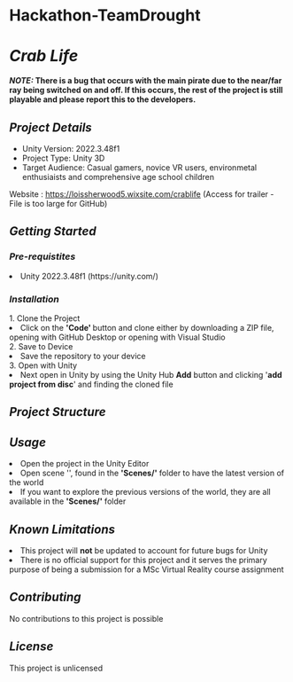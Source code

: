 # Hackathon-TeamDrought

<h1> <b> <i>Crab Life</i> </b> </h1>


<b> <i> NOTE: </i> 
There is a bug that occurs with the main pirate due to the near/far ray being switched on and off. If this occurs, the rest of the project is still playable and please report this to the developers. </b>
<h2> <i>Project Details </i> </h2>
<ul>
<li>Unity Version: 2022.3.48f1</li>
<li>Project Type: Unity 3D</li>
<li>Target Audience: Casual gamers, novice VR users, environmetal enthusiaists and comprehensive age school children</li>
</ul>

Website : https://loissherwood5.wixsite.com/crablife
(Access for trailer - File is too large for GitHub)


<h2> <i> Getting Started </i> </h2>

<h3> <i> Pre-requistites </i> </h3>
<li> Unity 2022.3.48f1 (https://unity.com/) </li>

<h3> <i> Installation </i> </h3>
 1. Clone the Project 
 <li> Click on the <b> 'Code' </b> button and clone either by downloading a ZIP file, opening with GitHub Desktop or opening with Visual Studio </li>
2. Save to Device
  <li> Save the repository to your device </li>
3. Open with Unity
<li> Next open in Unity by using the Unity Hub <b> Add</b> button and clicking '<b>add project from disc</b>' and finding the cloned file</li>
<h2> <i> Project Structure </i> </h2>

<h2> <i> Usage </i> </h2>
<li> Open the project in the Unity Editor</li>
<li> Open scene '', found in the <b>'Scenes/'</b> folder to have the latest version of the world</li>
<li> If you want to explore the previous versions of the world, they are all available in the <b>'Scenes/'</b> folder</li>

<h2> <i>Known Limitations </i> </h2>
<li> This project will <b>not</b> be updated to account for future bugs for Unity</li>
<li> There is no official support for this project and it serves the primary purpose of being a submission for a MSc Virtual Reality course assignment</li>

<h2> <i>Contributing </i> </h2> 
No contributions to this project is possible
<h2> <i> License </i> </h2>
This project is unlicensed

